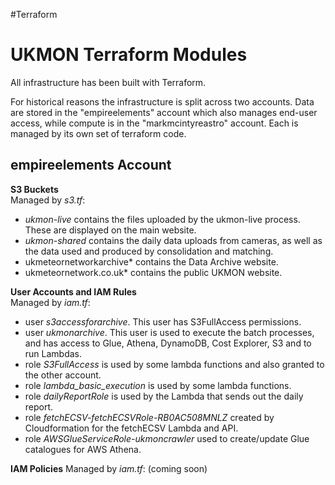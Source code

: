 #Terraform 

UKMON Terraform Modules
=======================
All infrastructure has been built with Terraform. 

For historical reasons the infrastructure is split across two accounts. Data are stored in the "empireelements" account which also manages end-user access, while compute is in the "markmcintyreastro" account. Each is managed by its own set of terraform code. 

empireelements Account
----------------------

**S3 Buckets**  
Managed by *s3.tf*:
* *ukmon-live* contains the files uploaded by the ukmon-live process. These are displayed on the main website. 
* *ukmon-shared* contains the daily data uploads from cameras, as well as the data used and produced by consolidation and matching.  
* ukmeteornetworkarchive* contains the Data Archive website.  
* ukmeteornetwork.co.uk* contains the public UKMON website.   

**User Accounts and IAM Rules**  
Managed by *iam.tf*:
* user *s3accessforarchive*. This user has S3FullAccess permissions. 
* user *ukmonarchive*. This user is used to execute the batch processes, and has access to Glue, Athena, DynamoDB, Cost Explorer, S3 and to run Lambdas. 
* role *S3FullAccess* is used by some lambda functions and also granted to the other account. 
* role *lambda_basic_execution* is used by some lambda functions.
* role *dailyReportRole* is used by the Lambda that sends out the daily report. 
* role *fetchECSV-fetchECSVRole-RB0AC508MNLZ* created by Cloudformation for the fetchECSV Lambda and API.
* role *AWSGlueServiceRole-ukmoncrawler* used to create/update Glue catalogues for AWS Athena. 

**IAM Policies**
Managed by *iam.tf*:
(coming soon)
